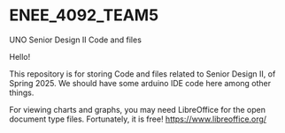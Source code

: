 # ENEE_4092_TEAM5
UNO Senior Design II Code and files


Hello!

This repository is for storing Code and files related to Senior Design II, of Spring 2025.
We should have some arduino IDE code here among other things. 

For viewing charts and graphs, you may need LibreOffice for the open document type files. Fortunately, it is free! 
https://www.libreoffice.org/
